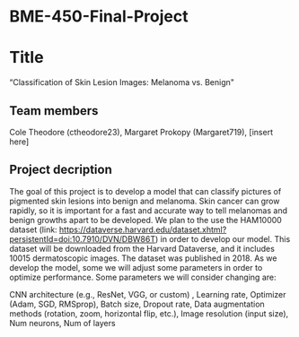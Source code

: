 # BME-450-Final-Project

# Title
“Classification of Skin Lesion Images: Melanoma vs. Benign"
## Team members
Cole Theodore (ctheodore23), Margaret Prokopy (Margaret719), [insert here]
## Project decription

The goal of this project is to develop a model that can classify pictures of pigmented skin lesions into benign and melanoma. Skin cancer can grow rapidly, so it is important for a fast and accurate way to tell melanomas and benign growths apart to be developed. We plan to the use the HAM10000 dataset (link: https://dataverse.harvard.edu/dataset.xhtml?persistentId=doi:10.7910/DVN/DBW86T) in order to develop our model. This dataset will be downloaded from the Harvard Dataverse, and it includes 10015 dermatoscopic images. The dataset was published in 2018. As we develop the model, some we will adjust some parameters in order to optimize performance. Some parameters we will consider changing are: 

CNN architecture (e.g., ResNet, VGG, or custom) ,
Learning rate,
Optimizer (Adam, SGD, RMSprop),
Batch size,
Dropout rate,
Data augmentation methods (rotation, zoom, horizontal flip, etc.),
Image resolution (input size),
Num neurons,
Num of layers


 

 


